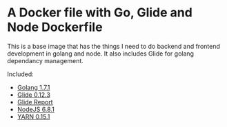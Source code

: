 A Docker file with Go, Glide and Node Dockerfile
===============================================

This is a base image that has the things I need to do backend and frontend development in golang and node. It also includes Glide for golang dependancy management.

Included:
* [Golang 1.7.1](https://golang.org/)
* [Glide 0.12.3](https://github.com/Masterminds/glide)
* [Glide Report](https://github.com/Masterminds/glide-report)
* [NodeJS 6.8.1](https://nodejs.org/en/)
* [YARN 0.15.1](https://yarnpkg.com/)


